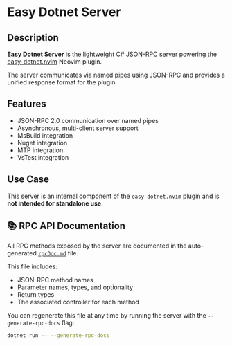 # Easy Dotnet Server

## Description

**Easy Dotnet Server** is the lightweight C# JSON-RPC server powering the [easy-dotnet.nvim](https://github.com/GustavEikaas/easy-dotnet.nvim) Neovim plugin.

The server communicates via named pipes using JSON-RPC and provides a unified response format for the plugin.

## Features

* JSON-RPC 2.0 communication over named pipes
* Asynchronous, multi-client server support
* MsBuild integration
* Nuget integration
* MTP integration
* VsTest integration

## Use Case

This server is an internal component of the `easy-dotnet.nvim` plugin and is **not intended for standalone use**.

## 📚 RPC API Documentation

All RPC methods exposed by the server are documented in the auto-generated [`rpcDoc.md`](./rpcDoc.md) file.

This file includes:
- JSON-RPC method names
- Parameter names, types, and optionality
- Return types
- The associated controller for each method

You can regenerate this file at any time by running the server with the `--generate-rpc-docs` flag:

```bash
dotnet run -- --generate-rpc-docs
